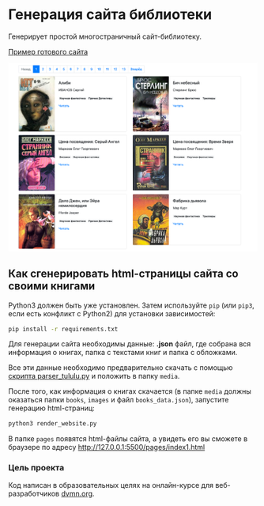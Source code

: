 # Генерация сайта библиотеки

Генерирует простой многостраничный сайт-библиотеку.

[Пример готового сайта](https://tumkir.github.io/books-library-2/pages/index1.html)

![Books library](./library_screenshot.png)

## Как сгенерировать html-страницы сайта со своими книгами

Python3 должен быть уже установлен.
Затем используйте `pip` (или `pip3`, если есть конфликт с Python2) для установки зависимостей:

```bash
pip install -r requirements.txt
```

Для генерации сайта необходимы данные: **.json** файл, где собрана вся информация о книгах, папка с текстами книг и папка с обложками.

Все эти данные необходимо предварительно скачать с помощью [скрипта parser_tululu.py](https://github.com/tumkir/books-library) и положить в папку `media`.

После того, как информация о книгах скачается (в папке `media` должны оказаться папки `books`, `images` и файл `books_data.json`), запустите генерацию html-страниц:

```bash
python3 render_website.py
```

В папке `pages` появятся html-файлы сайта, а увидеть его вы сможете в браузере по адресу http://127.0.0.1:5500/pages/index1.html

### Цель проекта

Код написан в образовательных целях на онлайн-курсе для веб-разработчиков [dvmn.org](https://dvmn.org/).